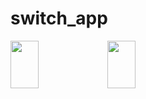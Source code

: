 # switch_app

<img width=30% height=14% src="https://user-images.githubusercontent.com/62088928/215154017-37a525cf-094c-4ab7-b42e-e2cfa1b2c7cc.jpg">   <img width=30% height=14% src="https://user-images.githubusercontent.com/62088928/215154102-dec848b9-99ae-4ec6-a8da-35ca093726f9.jpg">

